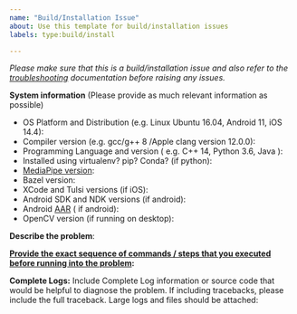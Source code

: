 ```yaml
---
name: "Build/Installation Issue"
about: Use this template for build/installation issues
labels: type:build/install

---
```

<em>Please make sure that this is a build/installation issue and also refer to the [troubleshooting](https://google.github.io/mediapipe/getting_started/troubleshooting.html) documentation before raising any issues.</em>

**System information** (Please provide as much relevant information as possible)
- OS Platform and Distribution (e.g. Linux Ubuntu 16.04, Android 11, iOS 14.4):
- Compiler version (e.g. gcc/g++ 8 /Apple clang version 12.0.0):
- Programming Language and version ( e.g. C++ 14, Python 3.6, Java ):
- Installed using virtualenv? pip? Conda? (if python):
- [MediaPipe version](https://github.com/google/mediapipe/releases):
- Bazel version:
- XCode and Tulsi versions (if iOS):
- Android SDK and NDK versions (if android):
- Android [AAR](https://google.github.io/mediapipe/getting_started/android_archive_library.html) ( if android):
- OpenCV version (if running on desktop):

**Describe the problem**:


**[Provide the exact sequence of commands / steps that you executed before running into the problem](https://google.github.io/mediapipe/getting_started/getting_started.html):**

**Complete Logs:**
Include Complete Log information or source code that would be helpful to diagnose the problem. If including tracebacks, please include the full traceback. Large logs and files should be attached:
